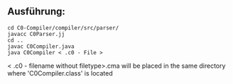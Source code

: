 ## Ausführung:

`cd C0-Compiler/compiler/src/parser/ `  
`javacc C0Parser.jj`  
`cd ..`  
`javac C0Compiler.java`  
`java C0Compiler < .c0 - File >`  
  
< .c0 - filename without filetype>.cma will be placed in the same directory where 'C0Compiler.class' is located